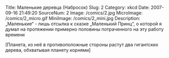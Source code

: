 Title: Маленькие деревца (Набросок) 
Slug: 2 
Category: xkcd 
Date: 2007-09-16 21:49:20 
SourceNum: 2 
Image: /comics/2.jpg 
MicroImage: /comics/2_micro.gif 
MiniImage: /comics/2_mini.jpg 
Description: „Маленькие“ - лишь отсылка к сказке „Маленький Принц“, о которой я думал на протяжении примерно половины потраченного на эту работу времени 

[Планета, из неё в противоположные стороны растут два гигантских дерева, обхватывая планету корнями]